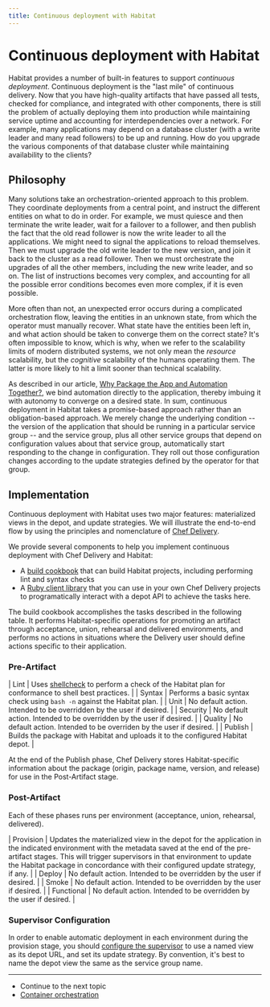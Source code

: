 ```yaml
---
title: Continuous deployment with Habitat
---
```


# Continuous deployment with Habitat

Habitat provides a number of built-in features to support _continuous deployment_. Continuous deployment is the "last mile" of continuous delivery. Now that you have high-quality artifacts that have passed all tests, checked for compliance, and integrated with other components, there is still the problem of actually deploying them into production while maintaining service uptime and accounting for interdependencies over a network. For example, many applications may depend on a database cluster (with a write leader and many read followers) to be up and running. How do you upgrade the various components of that database cluster while maintaining availability to the clients?

## Philosophy

Many solutions take an orchestration-oriented approach to this problem. They coordinate deployments from a central point, and instruct the different entities on what to do in order. For example, we must quiesce and then terminate the write leader, wait for a failover to a follower, and then publish the fact that the old read follower is now the write leader to all the applications. We might need to signal the applications to reload themselves. Then we must upgrade the old write leader to the new version, and join it back to the cluster as a read follower. Then we must orchestrate the upgrades of all the other members, including the new write leader, and so on. The list of instructions becomes very complex, and accounting for all the possible error conditions becomes even more complex, if it is even possible.

More often than not, an unexpected error occurs during a complicated orchestration flow, leaving the entities in an unknown state, from which the operator must manually recover. What state have the entities been left in, and what action should be taken to converge them on the correct state? It's often impossible to know, which is why, when we refer to the scalability limits of modern distributed systems, we not only mean the _resource_ scalability, but the _cognitive_ scalability of the humans operating them. The latter is more likely to hit a limit sooner than technical scalability.

As described in our article, [Why Package the App and Automation Together?](/about/why-package-automation-with-app/), we bind automation directly to the application, thereby imbuing it with autonomy to converge on a desired state. In sum, continuous deployment in Habitat takes a promise-based approach rather than an obligation-based approach. We merely change the underlying condition -- the version of the application that should be running in a particular service group -- and the service group, plus all other service groups that depend on configuration values about that service group, automatically start responding to the change in configuration. They roll out those configuration changes according to the update strategies defined by the operator for that group.

## Implementation

Continuous deployment with Habitat uses two major features: materialized views in the depot, and update strategies. We will illustrate the end-to-end flow by using the principles and nomenclature of [Chef Delivery](https://www.chef.io/delivery/).

We provide several components to help you implement continuous deployment with Chef Delivery and Habitat:

* A [build cookbook](https://github.com/chef-cookbooks/habitat-build) that can build Habitat projects, including performing lint and syntax checks
* A [Ruby client library](https://rubygems.org/habitat-client) that you can use in your own Chef Delivery projects to programatically interact with a depot API to achieve the tasks here.

The build cookbook accomplishes the tasks described in the following table. It performs Habitat-specific operations for promoting an artifact through acceptance, union, rehearsal and delivered environments, and performs no actions in situations where the Delivery user should define actions specific to their application.

### Pre-Artifact

| Lint | Uses [shellcheck](https://www.shellcheck.net/) to perform a check of the Habitat plan for conformance to shell best practices. |
| Syntax | Performs a basic syntax check using `bash -n` against the Habitat plan. |
| Unit | No default action. Intended to be overridden by the user if desired. |
| Security | No default action. Intended to be overridden by the user if desired. |
| Quality | No default action. Intended to be overriden by the user if desired. |
| Publish | Builds the package with Habitat and uploads it to the configured Habitat depot. |

At the end of the Publish phase, Chef Delivery stores Habitat-specific information about the package (origin, package name, version, and release) for use in the Post-Artifact stage.

### Post-Artifact

Each of these phases runs per environment (acceptance, union, rehearsal, delivered).

| Provision | Updates the materialized view in the depot for the application in the indicated environment with the metadata saved at the end of the pre-artifact stages. This will trigger supervisors in that environment to update the Habitat package in concordance with their configured update strategy, if any. |
| Deploy | No default action. Intended to be overridden by the user if desired. |
| Smoke | No default action. Intended to be overridden by the user if desired. |
| Functional | No default action. Intended to be overridden by the user if desired. |

### Supervisor Configuration

In order to enable automatic deployment in each environment during the provision stage, you should [configure the supervisor](/docs/run-packages-update-strategy/) to use a named view as its depot URL, and set its update strategy. By convention, it's best to name the depot view the same as the service group name.

<hr>
<ul class="main-content--link-nav">
  <li>Continue to the next topic</li>
  <li><a href="/docs/container-orchestration">Container orchestration</a></li>
</ul>
